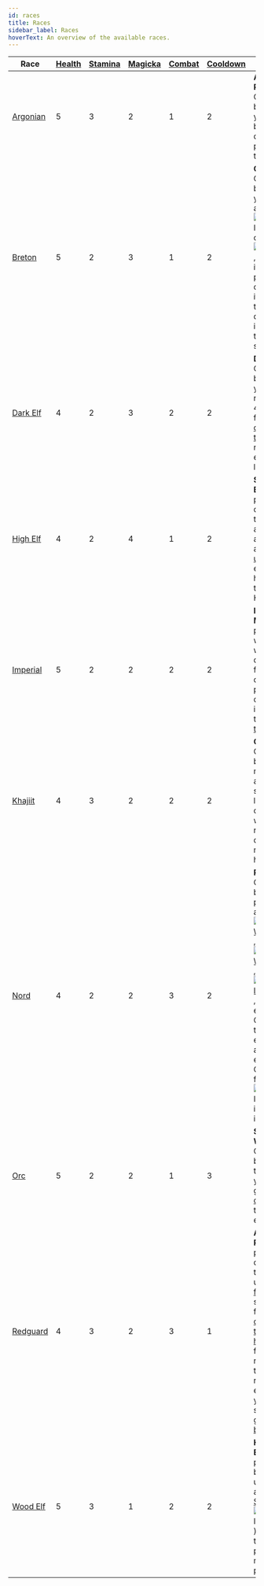 ```yaml
---
id: races
title: Races
sidebar_label: Races
hoverText: An overview of the available races.
---
```


| Race                             | [Health](/docs/stats/health) | [Stamina](/docs/stats/stamina) | [Magicka](/docs/stats/magicka) | [Combat](/docs/skill-lines/combat) | [Cooldown](/docs/stats/cooldown) | Ability                                                                                                                                                                                                                                                                                                                                                                                                                                                                                                                                                                                      |
| -------------------------------- | ---------------------------- | ------------------------------ | ------------------------------ | ---------------------------------- | -------------------------------- | -------------------------------------------------------------------------------------------------------------------------------------------------------------------------------------------------------------------------------------------------------------------------------------------------------------------------------------------------------------------------------------------------------------------------------------------------------------------------------------------------------------------------------------------------------------------------------------------- |
| [Argonian](/docs/races/argonian) | 5                            | 3                              | 2                              | 1                                  | 2                                | **Argonian Resistance**: Once per battle, when you would be dealt damage, prevent all of that damage.                                                                                                                                                                                                                                                                                                                                                                                                                                                                                        |
| [Breton](/docs/races/breton)     | 5                            | 2                              | 3                              | 1                                  | 2                                | **Opportunist**: Once per battle, when you overtax a <img src="/icons/weapon.svg" alt="Weapon Icon" class="icon-svg" /> or <img src="/icons/armor.svg" alt="Armor Icon" class="icon-svg" />, return that item to your pack instead of discarding it. You may then move a different item in your pack to a ready slot.                                                                                                                                                                                                                                                                        |
| [Dark Elf](/docs/races/dark-elf) | 4                            | 2                              | 3                              | 2                                  | 2                                | **Dynamic**: Once per battle, during your turn, recover any 4 skill dice from your [cooldown track](/docs/glossary/cooldown-track), replacing each with light [fatigue](/docs/glossary/fatigue).                                                                                                                                                                                                                                                                                                                                                                                             |
| [High Elf](/docs/races/high-elf) | 4                            | 2                              | 4                              | 1                                  | 2                                | **Syrabane's Boon**: Once per battle, during your turn, place any adventurer in an [unoccupied](/docs/glossary/occupied) entrance tile hex and [heal](/docs/glossary/healing) them for 3 HP.                                                                                                                                                                                                                                                                                                                                                                                                 |
| [Imperial](/docs/races/imperial) | 5                            | 2                              | 2                              | 2                                  | 2                                | **Imperial Mettle**: Once per battle, when you would be dealt 3 or fewer damage, prevent that damage and instead gain that much [tenacity](/docs/glossary/tenacity).                                                                                                                                                                                                                                                                                                                                                                                                                         |
| [Khajiit](/docs/races/khajiit)   | 4                            | 3                              | 2                              | 2                                  | 2                                | **Cutpurse**: Once per battle, you may automatically succeed at a lockpick check without rolling any dice. Then, move up to 5 hexes.                                                                                                                                                                                                                                                                                                                                                                                                                                                         |
| [Nord](/docs/races/nord)         | 4                            | 2                              | 2                              | 3                                  | 2                                | **Reveler**: Once per battle, when performing an engage in [<img src="/icons/light-weapon.svg" alt="Light Weapon Icon" class="icon-svg" />](/docs/battle-forms/light-weapon), [<img src="/icons/heavy-weapon.svg" alt="Heavy Weapon Icon" class="icon-svg" />](/docs/battle-forms/heavy-weapon), or [<img src="/icons/ranged-weapon.svg" alt="Ranged Icon" class="icon-svg" />](/docs/battle-forms/ranged-weapon), add 1 enemy Combat die to your engage, plus an additional enemy Combat die for each <img src="/icons/weapon.svg" alt="Weapon Icon" class="icon-svg" /> in your inventory. |
| [Orc](/docs/races/orc)           | 5                            | 2                              | 2                              | 1                                  | 3                                | **Swift Warrior**: Once per battle, after the end of your turn, gain 1 [overfatigue](/docs/glossary/fatigue) to take an extra turn.                                                                                                                                                                                                                                                                                                                                                                                                                                                          |
| [Redguard](/docs/races/redguard) | 4                            | 3                              | 2                              | 3                                  | 1                                | **Adrenaline Rush**: Once per battle, during your turn, remove up to 3 [fatigue](/docs/glossary/fatigue) or status dice from your [cooldown track](/docs/glossary/cooldown-track) and [heal](/docs/glossary/healing) for 1 HP for each die removed. If the total HP recovered exceeds your [Health](/docs/stats/health) stat, it is gained as [bonus HP](/docs/glossary/bonus-hp).                                                                                                                                                                                                           |
| [Wood Elf](/docs/races/wood-elf) | 5                            | 3                              | 1                              | 2                                  | 2                                | **Hunter's Eye**: Once per battle, before any unit's turn, apply a [Stealth](/docs/status-effects/stealth) (<img src="/icons/stealth.svg" alt="Stealth Icon" class="icon-svg" />) status die to up to 2 party members in play.                                                                                                                                                                                                                                                                                                                                                               |

